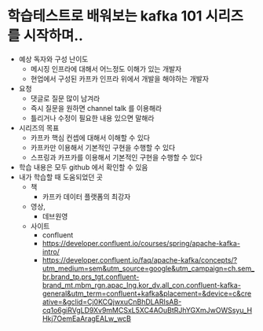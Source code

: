 # 학습테스트로 배워보는 kafka 101 시리즈를 시작하며..

- 예상 독자와 구성 난이도
  - 메시징 인프라에 대해서 어느정도 이해가 있는 개발자
  - 현업에서 구성된 카프카 인프라 위에서 개발을 해야하는 개발자
- 요청
  - 댓글로 질문 많이 남겨라
  - 즉시 질문을 원하면 channel talk 를 이용해라
  - 틀리거나 수정이 필요한 내용 있으면 말해라
- 시리즈의 목표
  - 카프카 핵심 컨셉에 대해서 이해할 수 있다
  - 카프카만 이용해서 기본적인 구현을 수행할 수 있다
  - 스프링과 카프카를 이용해서 기본적인 구현을 수행할 수 있다
- 학습 내용은 모두 github 에서 확인할 수 있음
- 내가 학습할 때 도움되었던 곳
  - 책
    - 카프카 데이터 플랫폼의 최강자
  - 영상,
    - 데브원영
  - 사이트
    - confluent
    - https://developer.confluent.io/courses/spring/apache-kafka-intro/
    - https://developer.confluent.io/faq/apache-kafka/concepts/?utm_medium=sem&utm_source=google&utm_campaign=ch.sem_br.brand_tp.prs_tgt.confluent-brand_mt.mbm_rgn.apac_lng.kor_dv.all_con.confluent-kafka-general&utm_term=confluent+kafka&placement=&device=c&creative=&gclid=Cj0KCQjwxuCnBhDLARIsAB-cq1o6giRVgLD9Xv9mMCSxL5XC4AOuBtRJhYGXmJwOWSsyu_HHkj7OemEaAragEALw_wcB
